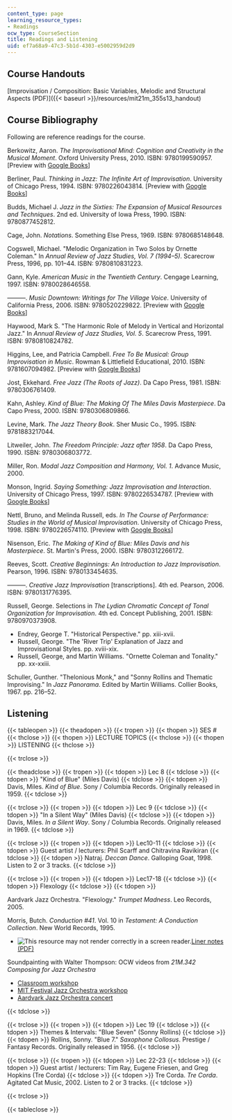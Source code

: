 ```yaml
---
content_type: page
learning_resource_types:
- Readings
ocw_type: CourseSection
title: Readings and Listening
uid: ef7a68a9-47c3-5b1d-4303-e5002959d2d9
---
```


Course Handouts
---------------

[Improvisation / Composition: Basic Variables, Melodic and Structural Aspects (PDF)]({{< baseurl >}}/resources/mit21m_355s13_handout)

Course Bibliography
-------------------

Following are reference readings for the course.

Berkowitz, Aaron. _The Improvisational Mind: Cognition and Creativity in the Musical Moment_. Oxford University Press, 2010. ISBN: 9780199590957. \[Preview with [Google Books](http://books.google.com/books?id=jtrB8ptcsDQC&pg=PAfrontcover)\]

Berliner, Paul. _Thinking in Jazz: The Infinite Art of Improvisation_. University of Chicago Press, 1994. ISBN: 9780226043814. \[Preview with [Google Books](http://books.google.com/books?id=tqPnM_e4CPYC&pg=PAfrontcover)\]

Budds, Michael J. _Jazz in the Sixties: The Expansion of Musical Resources and Techniques_. 2nd ed. University of Iowa Press, 1990. ISBN: 9780877452812.

Cage, John. _Notations_. Something Else Press, 1969. ISBN: 9780685148648.

Cogswell, Michael. "Melodic Organization in Two Solos by Ornette Coleman." In _Annual Review of Jazz Studies, Vol. 7 (1994–5)_. Scarecrow Press, 1996, pp. 101–44. ISBN: 9780810831223.

Gann, Kyle. _American Music in the Twentieth Century_. Cengage Learning, 1997. ISBN: 9780028646558.

———. _Music Downtown: Writings for The Village Voice_. University of California Press, 2006. ISBN: 9780520229822. \[Preview with [Google Books](http://books.google.com/books?id=6Tk8AUmr6vIC&pg=PAfrontcover)\]

Haywood, Mark S. "The Harmonic Role of Melody in Vertical and Horizontal Jazz." In _Annual Review of Jazz Studies, Vol. 5_. Scarecrow Press, 1991. ISBN: 9780810824782.

Higgins, Lee, and Patricia Campbell. _Free To Be Musical: Group Improvisation in Music_. Rowman & Littlefield Educational, 2010. ISBN: 9781607094982. \[Preview with [Google Books](http://books.google.com/books?id=TGYN-kI_DMoC&pg=PAfrontcover)\]

Jost, Ekkehard. _Free Jazz (The Roots of Jazz)_. Da Capo Press, 1981. ISBN: 9780306761409.

Kahn, Ashley. _Kind of Blue: The Making Of The Miles Davis Masterpiece_. Da Capo Press, 2000. ISBN: 9780306809866.

Levine, Mark. _The Jazz Theory Book_. Sher Music Co., 1995. ISBN: 9781883217044.

Litweiler, John. _The Freedom Principle: Jazz after 1958_. Da Capo Press, 1990. ISBN: 9780306803772.

Miller, Ron. _Modal Jazz Composition and Harmony, Vol. 1_. Advance Music, 2000.

Monson, Ingrid. _Saying Something: Jazz Improvisation and Interaction_. University of Chicago Press, 1997. ISBN: 9780226534787. \[Preview with [Google Books](http://books.google.com/books?id=1nCBzMvZ_FMC&pg=PAfrontcover)\]

Nettl, Bruno, and Melinda Russell, eds. _In The Course of Performance: Studies in the World of Musical Improvisation_. University of Chicago Press, 1998. ISBN: 9780226574110. \[Preview with [Google Books](http://books.google.com/books?id=74IIU85CKmAC&pg=PAfrontcover)\]

Nisenson, Eric. _The Making of Kind of Blue: Miles Davis and his Masterpiece_. St. Martin's Press, 2000. ISBN: 9780312266172.

Reeves, Scott. _Creative Beginnings: An Introduction to Jazz Improvisation_. Pearson, 1996. ISBN: 9780133454635.

———. _Creative Jazz Improvisation_ \[transcriptions\]. 4th ed. Pearson, 2006. ISBN: 9780131776395.

Russell, George. Selections in _The Lydian Chromatic Concept of Tonal Organization for Improvisation_. 4th ed. Concept Publishing, 2001. ISBN: 9780970373908.

*   Endrey, George T. "Historical Perspective." pp. xiii-xvii.
*   Russell, George. "The 'River Trip' Explanation of Jazz and Improvisational Styles. pp. xviii-xix.
*   Russell, George, and Martin Williams. "Ornette Coleman and Tonality." pp. xx-xxiii.

Schuller, Gunther. "Thelonious Monk," and "Sonny Rollins and Thematic Improvising." In _Jazz Panorama_. Edited by Martin Williams. Collier Books, 1967. pp. 216–52.

Listening
---------

{{< tableopen >}}
{{< theadopen >}}
{{< tropen >}}
{{< thopen >}}
SES #
{{< thclose >}}
{{< thopen >}}
LECTURE TOPICS
{{< thclose >}}
{{< thopen >}}
LISTENING
{{< thclose >}}

{{< trclose >}}

{{< theadclose >}}
{{< tropen >}}
{{< tdopen >}}
Lec 8
{{< tdclose >}}
{{< tdopen >}}
"Kind of Blue" (Miles Davis)
{{< tdclose >}}
{{< tdopen >}}
Davis, Miles. _Kind of Blue_. Sony / Columbia Records. Originally released in 1959.
{{< tdclose >}}

{{< trclose >}}
{{< tropen >}}
{{< tdopen >}}
Lec 9
{{< tdclose >}}
{{< tdopen >}}
"In a Silent Way" (Miles Davis)
{{< tdclose >}}
{{< tdopen >}}
Davis, Miles. _In a Silent Way_. Sony / Columbia Records. Originally released in 1969.
{{< tdclose >}}

{{< trclose >}}
{{< tropen >}}
{{< tdopen >}}
Lec10-11
{{< tdclose >}}
{{< tdopen >}}
Guest artist / lecturers: Phil Scarff and Chitravina Ravikiran
{{< tdclose >}}
{{< tdopen >}}
Natraj. _Deccan Dance_. Galloping Goat, 1998. Listen to 2 or 3 tracks.
{{< tdclose >}}

{{< trclose >}}
{{< tropen >}}
{{< tdopen >}}
Lec17-18
{{< tdclose >}}
{{< tdopen >}}
Flexology
{{< tdclose >}}
{{< tdopen >}}


Aardvark Jazz Orchestra. "Flexology." _Trumpet Madness_. Leo Records, 2005.

Morris, Butch. _Conduction #41_. Vol. 10 in _Testament: A Conduction Collection_. New World Records, 1995.

*   ![This resource may not render correctly in a screen reader.](/images/inacessible.gif)[Liner notes (PDF)](https://nwr-site-liner-notes.s3.amazonaws.com/80487.pdf)

Soundpainting with Walter Thompson: OCW videos from _21M.342 Composing for Jazz Orchestra_

*   [Classroom workshop](/courses/21m-342-composing-for-jazz-orchestra-fall-2008/pages/video-and-audio-classes/lecture-21)
*   [MIT Festival Jazz Orchestra workshop](/courses/21m-342-composing-for-jazz-orchestra-fall-2008/pages/video-and-audio-classes/event-10)
*   [Aardvark Jazz Orchestra concert](/courses/21m-342-composing-for-jazz-orchestra-fall-2008/pages/video-and-audio-classes/spring-2009-event)


{{< tdclose >}}

{{< trclose >}}
{{< tropen >}}
{{< tdopen >}}
Lec 19
{{< tdclose >}}
{{< tdopen >}}
Themes & Intervals: "Blue Seven" (Sonny Rollins)
{{< tdclose >}}
{{< tdopen >}}
Rollins, Sonny. "Blue 7." _Saxophone Collosus_. Prestige / Fantasy Records. Originally released in 1956.
{{< tdclose >}}

{{< trclose >}}
{{< tropen >}}
{{< tdopen >}}
Lec 22-23
{{< tdclose >}}
{{< tdopen >}}
Guest artist / lecturers: Tim Ray, Eugene Friesen, and Greg Hopkins (Tre Corda)
{{< tdclose >}}
{{< tdopen >}}
Tre Corda. _Tre Corda_. Agitated Cat Music, 2002. Listen to 2 or 3 tracks.
{{< tdclose >}}

{{< trclose >}}

{{< tableclose >}}